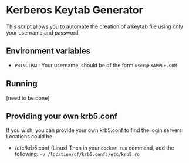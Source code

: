# Kerberos Keytab Generator

This script allows you to automate the creation of a keytab file using only your username and password

## Environment variables

- `PRINCIPAL`: Your username, should be of the form `user@EXAMPLE.COM`

## Running

[need to be done]

## Providing your own krb5.conf

If you wish, you can provide your own krb5.conf to find the login servers
Locations could be
- /etc/krb5.conf (Linux)
Then in your `docker run` command, add the following: `-v /location/of/krb5.conf:/etc/krb5:ro`

